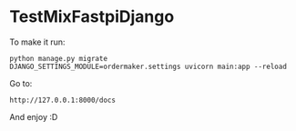 # TestMixFastpiDjango


To make it run:

```
python manage.py migrate   
DJANGO_SETTINGS_MODULE=ordermaker.settings uvicorn main:app --reload
```

Go to:

`http://127.0.0.1:8000/docs`

And enjoy :D
